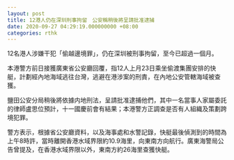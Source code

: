 ```yaml
---
layout: post
title: 12港人仍在深圳刑事拘留　公安稱稍後將呈請批准逮捕
date: 2020-09-27 04:29:19.000000000 +08:00
categories: rthk
---
```


12名港人涉嫌干犯「偷越邊境罪」，仍在深圳被刑事拘留，至今已超過一個月。

本港警方前日接獲廣東省公安廳回覆，指12人上月23日乘坐偷渡集團安排的快艇，計劃經內地海域逃往台灣，逃避在港涉案的刑責，在內地公安管轄海域被查獲。

鹽田公安分局稍後將依據内地刑法，呈請批准逮捕他們，其中一名當事人家屬委託的律師盧思位預計，十一國慶前會有結果；本港警方正調查是否有人組織及策劃跨境犯罪。

警方表示，根據省公安廳資料，以及海事處和水警記錄，快艇最後偵測到的時間為上午8時許，當時離開香港水域界限約10.9海里，向東南方向航行。廣東海警局公告曾提及，在香港水域界限以外，東南方約26海里查獲快艇。
